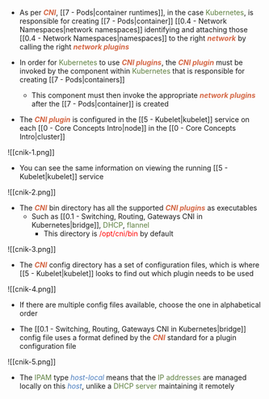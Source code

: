 - As per <b><i><span style="color:#d46644">CNI</span></i></b>, [[7 - Pods|container runtimes]], in the case <span style="color:#5c7e3e">Kubernetes</span>, is responsible for creating [[7 - Pods|container]] [[0.4 - Network Namespaces|network namespaces]] identifying and attaching those [[0.4 - Network Namespaces|namespaces]] to the right <b><i><span style="color:#d46644">network</span></i></b> by calling the right <b><i><span style="color:#d46644">network plugins</span></i></b>

- In order for <span style="color:#5c7e3e">Kubernetes</span> to use <b><i><span style="color:#d46644">CNI plugins</span></i></b>, the <b><i><span style="color:#d46644">CNI plugin</span></i></b> must be invoked by the component within <span style="color:#5c7e3e">Kubernetes</span> that is responsible for creating [[7 - Pods|containers]]
	- This component must then invoke the appropriate <b><i><span style="color:#d46644">network plugins</span></i></b> after the [[7 - Pods|container]] is created

- The <b><i><span style="color:#d46644">CNI plugin</span></i></b> is configured in the [[5 - Kubelet|kubelet]] service on each [[0 - Core Concepts Intro|node]] in the [[0 - Core Concepts Intro|cluster]]

![[cnik-1.png]]

- You can see the same information on viewing the running [[5 - Kubelet|kubelet]] service

![[cnik-2.png]]

- The <b><i><span style="color:#d46644">CNI</span></i></b> bin directory has all the supported <b><i><span style="color:#d46644">CNI plugins</span></i></b> as executables
	- Such as [[0.1 - Switching, Routing, Gateways CNI in Kubernetes|bridge]], <span style="color:#5c7e3e">DHCP</span>, <span style="color:#5c7e3e">flannel</span>
		- This directory is <span style="color:red">/opt/cni/bin</span> by default

![[cnik-3.png]]

- The <b><i><span style="color:#d46644">CNI</span></i></b> config directory has a set of configuration files, which is where [[5 - Kubelet|kubelet]] looks to find out which plugin needs to be used

![[cnik-4.png]]

   - If there are multiple config files available, choose the one in alphabetical order

- The [[0.1 - Switching, Routing, Gateways CNI in Kubernetes|bridge]] config file uses a format defined by the <b><i><span style="color:#d46644">CNI</span></i></b> standard for a plugin configuration file

![[cnik-5.png]]

- The <span style="color:#5c7e3e">IPAM</span> type <i><span style="color:#477bbe">host-local</span></i> means that the <span style="color:#5c7e3e">IP addresses</span> are managed locally on this <i><span style="color:#477bbe">host</span></i>, unlike a <span style="color:#5c7e3e">DHCP server</span> maintaining it remotely